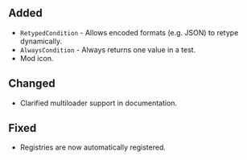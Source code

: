 ## Added
- `RetypedCondition` - Allows encoded formats (e.g. JSON) to retype dynamically.
- `AlwaysCondition` - Always returns one value in a test.
- Mod icon.

## Changed
- Clarified multiloader support in documentation.

## Fixed
- Registries are now automatically registered.